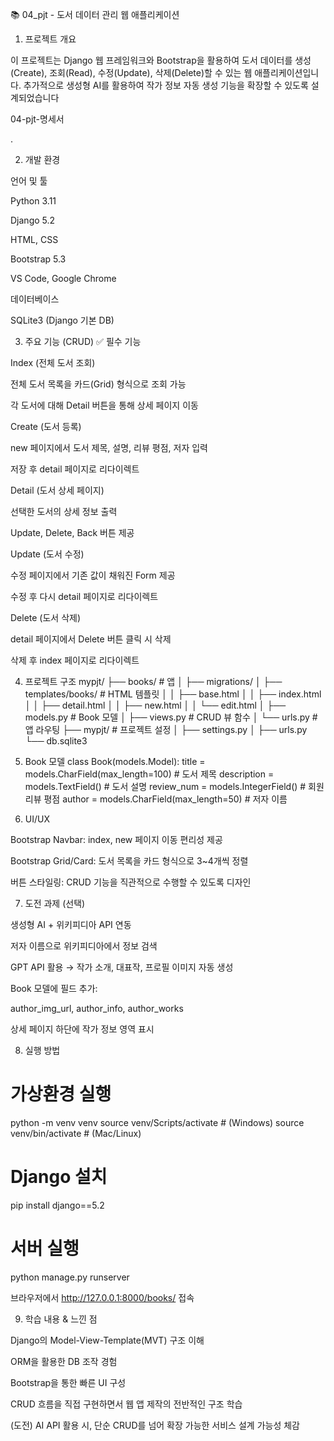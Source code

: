 📚 04_pjt - 도서 데이터 관리 웹 애플리케이션
1. 프로젝트 개요

이 프로젝트는 Django 웹 프레임워크와 Bootstrap을 활용하여 도서 데이터를 생성(Create), 조회(Read), 수정(Update), 삭제(Delete)할 수 있는 웹 애플리케이션입니다.
추가적으로 생성형 AI를 활용하여 작가 정보 자동 생성 기능을 확장할 수 있도록 설계되었습니다

04-pjt-명세서

.

2. 개발 환경

언어 및 툴

Python 3.11

Django 5.2

HTML, CSS

Bootstrap 5.3

VS Code, Google Chrome

데이터베이스

SQLite3 (Django 기본 DB)

3. 주요 기능 (CRUD)
✅ 필수 기능

Index (전체 도서 조회)

전체 도서 목록을 카드(Grid) 형식으로 조회 가능

각 도서에 대해 Detail 버튼을 통해 상세 페이지 이동

Create (도서 등록)

new 페이지에서 도서 제목, 설명, 리뷰 평점, 저자 입력

저장 후 detail 페이지로 리다이렉트

Detail (도서 상세 페이지)

선택한 도서의 상세 정보 출력

Update, Delete, Back 버튼 제공

Update (도서 수정)

수정 페이지에서 기존 값이 채워진 Form 제공

수정 후 다시 detail 페이지로 리다이렉트

Delete (도서 삭제)

detail 페이지에서 Delete 버튼 클릭 시 삭제

삭제 후 index 페이지로 리다이렉트

4. 프로젝트 구조
mypjt/
 ├── books/                 # 앱
 │   ├── migrations/
 │   ├── templates/books/   # HTML 템플릿
 │   │   ├── base.html
 │   │   ├── index.html
 │   │   ├── detail.html
 │   │   ├── new.html
 │   │   └── edit.html
 │   ├── models.py          # Book 모델
 │   ├── views.py           # CRUD 뷰 함수
 │   └── urls.py            # 앱 라우팅
 ├── mypjt/                 # 프로젝트 설정
 │   ├── settings.py
 │   ├── urls.py
 └── db.sqlite3

5. Book 모델
class Book(models.Model):
    title = models.CharField(max_length=100)      # 도서 제목
    description = models.TextField()              # 도서 설명
    review_num = models.IntegerField()            # 회원 리뷰 평점
    author = models.CharField(max_length=50)      # 저자 이름

6. UI/UX

Bootstrap Navbar: index, new 페이지 이동 편리성 제공

Bootstrap Grid/Card: 도서 목록을 카드 형식으로 3~4개씩 정렬

버튼 스타일링: CRUD 기능을 직관적으로 수행할 수 있도록 디자인

7. 도전 과제 (선택)

생성형 AI + 위키피디아 API 연동

저자 이름으로 위키피디아에서 정보 검색

GPT API 활용 → 작가 소개, 대표작, 프로필 이미지 자동 생성

Book 모델에 필드 추가:

author_img_url, author_info, author_works

상세 페이지 하단에 작가 정보 영역 표시

8. 실행 방법
# 가상환경 실행
python -m venv venv
source venv/Scripts/activate   # (Windows)
source venv/bin/activate       # (Mac/Linux)

# Django 설치
pip install django==5.2

# 서버 실행
python manage.py runserver


브라우저에서 http://127.0.0.1:8000/books/ 접속

9. 학습 내용 & 느낀 점

Django의 Model-View-Template(MVT) 구조 이해

ORM을 활용한 DB 조작 경험

Bootstrap을 통한 빠른 UI 구성

CRUD 흐름을 직접 구현하면서 웹 앱 제작의 전반적인 구조 학습

(도전) AI API 활용 시, 단순 CRUD를 넘어 확장 가능한 서비스 설계 가능성 체감